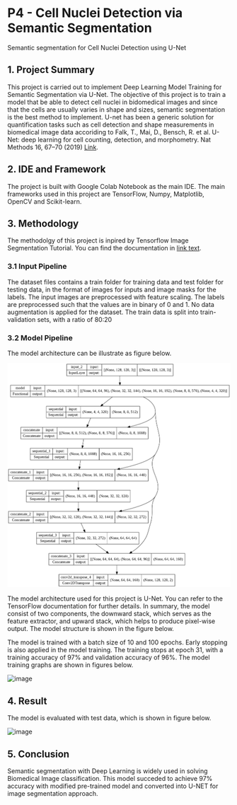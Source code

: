 # P4 - Cell Nuclei Detection via Semantic Segmentation
 Semantic segmentation for Cell Nuclei Detection using U-Net
## 1. Project Summary
This project is carried out to implement Deep Learning Model Training for Semantic Segmentation via U-Net. The objective of this project is to train a model that be able to detect cell nuclei in bidomedical images and since that the cells are usually varies in shape and sizes, semantic segmentation is the best method to implement. U-net has been a generic solution for quantification tasks such as cell detection and shape measurements in biomedical image data accoriding to Falk, T., Mai, D., Bensch, R. et al. U-Net: deep learning for cell counting, detection, and morphometry. Nat Methods 16, 67–70 (2019) [Link](https://pubmed.ncbi.nlm.nih.gov/30559429/).


## 2. IDE and Framework 
The project is built with Google Colab Notebook as the main IDE. The main frameworks used in this project are TensorFlow, Numpy, Matplotlib, OpenCV and Scikit-learn.

 
## 3. Methodology

The methodolgy of this project is inpired by Tensorflow Image Segmentation Tutorial. You can find the documentation in [link text](https://www.tensorflow.org/tutorials/images/segmentation).

 
### 3.1 Input Pipeline

The dataset files contains a train folder for training data and test folder for testing data, in the format of images for inputs and image masks for the labels. The input images are preprocessed with feature scaling. The labels are preprocessed such that the values are in binary of 0 and 1. No data augmentation is applied for the dataset. The train data is split into train-validation sets, with a ratio of 80:20


### 3.2 Model Pipeline 
The model architecture can be illustrate as figure below.
 
 ![image](/images/model_architecture.png)
 
The model architecture used for this project is U-Net. You can refer to the TensorFlow documentation for further details. In summary, the model consist of two components, the downward stack, which serves as the feature extractor, and upward stack, which helps to produce pixel-wise output. The model structure is shown in the figure below.

 
The model is trained with a batch size of 10 and 100 epochs. Early stopping is also applied in the model training. The training stops at epoch 31, with a training accuracy of 97% and validation accuracy of 96%. The model training graphs are shown in figures below.
 
 ![image](https://user-images.githubusercontent.com/100177902/163766128-2d221500-198b-4123-99f1-10c179a5f12c.png)

## 4. Result 
The model is evaluated with test data, which is shown in figure below.
 
 ![image](https://user-images.githubusercontent.com/100177902/163766461-bae2e805-55cd-4e4d-9420-8dd59ba42a16.png)

## 5. Conclusion
Semantic segmentation with Deep Learning is widely used in solving Biomedical Image classification. This model succeded to achieve 97% accuracy with modified pre-trained model and converted into U-NET for image segmentation approach. 

